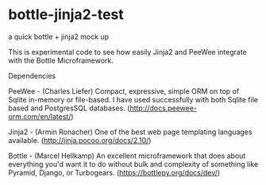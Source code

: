 # bottle-jinja2-test
a quick bottle + jinja2 mock up

This is experimental code to see how easily Jinja2 and PeeWee integrate with the Bottle Microframework.

Dependencies

PeeWee - (Charles Liefer) Compact, expressive, simple ORM on top of Sqlite in-memory or file-based.
I have used successfully with both Sqlite file based and PostgresSQL databases.  (http://docs.peewee-orm.com/en/latest/)

Jinja2 - (Armin Ronacher) One of the best web page templating languages available. (http://jinja.pocoo.org/docs/2.10/)

Bottle - (Marcel Hellkamp) An excellent microframework that does about everything you'd want it to do without bulk and complexity
of something like Pyramid, Django, or Turbogears.  (https://bottlepy.org/docs/dev/)
